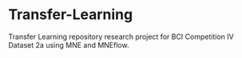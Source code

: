 # Transfer-Learning
Transfer Learning repository research project for BCI Competition IV Dataset 2a using MNE and MNEflow.  
